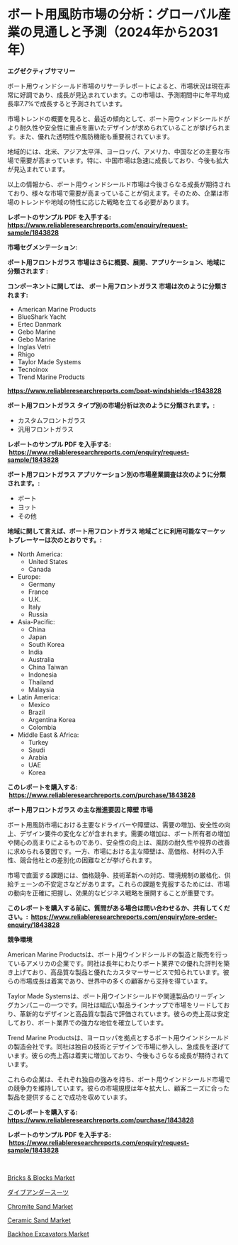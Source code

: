 <p><h1>ボート用風防市場の分析：グローバル産業の見通しと予測（2024年から2031年）</h1></p><p><strong>エグゼクティブサマリー</strong></p>
<p><p>ボート用ウィンドシールド市場のリサーチレポートによると、市場状況は現在非常に好調であり、成長が見込まれています。この市場は、予測期間中に年平均成長率7.7%で成長すると予測されています。</p><p>市場トレンドの概要を見ると、最近の傾向として、ボート用ウィンドシールドがより耐久性や安全性に重点を置いたデザインが求められていることが挙げられます。また、優れた透明性や風防機能も重要視されています。</p><p>地域的には、北米、アジア太平洋、ヨーロッパ、アメリカ、中国などの主要な市場で需要が高まっています。特に、中国市場は急速に成長しており、今後も拡大が見込まれています。</p><p>以上の情報から、ボート用ウィンドシールド市場は今後さらなる成長が期待されており、様々な市場で需要が高まっていることが伺えます。そのため、企業は市場のトレンドや地域の特性に応じた戦略を立てる必要があります。</p></p>
<p><strong>レポートのサンプル PDF を入手する: <a href="https://www.reliableresearchreports.com/enquiry/request-sample/1843828">https://www.reliableresearchreports.com/enquiry/request-sample/1843828</a></strong></p>
<p><strong>市場セグメンテーション:</strong></p>
<p><strong> ボート用フロントガラス 市場はさらに概要、展開、アプリケーション、地域に分類されます :</strong></p>
<p><strong>コンポーネントに関しては、 ボート用フロントガラス 市場は次のように分類されます: &nbsp;</strong></p>
<p><ul><li>American Marine Products</li><li>BlueShark Yacht</li><li>Ertec Danmark</li><li>Gebo Marine</li><li>Gebo Marine</li><li>Inglas Vetri</li><li>Rhigo</li><li>Taylor Made Systems</li><li>Tecnoinox</li><li>Trend Marine Products</li></ul></p>
<p><strong><a href="https://www.reliableresearchreports.com/boat-windshields-r1843828">https://www.reliableresearchreports.com/boat-windshields-r1843828</a></strong></p>
<p><strong> ボート用フロントガラス タイプ別の市場分析は次のように分類されます。:</strong></p>
<p><ul><li>カスタムフロントガラス</li><li>汎用フロントガラス</li></ul></p>
<p><strong>レポートのサンプル PDF を入手する: &nbsp;<a href="https://www.reliableresearchreports.com/enquiry/request-sample/1843828">https://www.reliableresearchreports.com/enquiry/request-sample/1843828</a></strong></p>
<p><strong> ボート用フロントガラス アプリケーション別の市場産業調査は次のように分類されます。:</strong></p>
<p><ul><li>ボート</li><li>ヨット</li><li>その他</li></ul></p>
<p><strong>地域に関して言えば、ボート用フロントガラス 地域ごとに利用可能なマーケットプレーヤーは次のとおりです。:</strong></p>
<p><ul>
    <li>
        North America:
        <ul>
            <li>United States</li>
            <li>Canada</li>
        </ul>
    </li>
    <li>
        Europe:
        <ul>
            <li>Germany</li>
            <li>France</li>
            <li>U.K.</li>
            <li>Italy</li>
            <li>Russia</li>
        </ul>
    </li>
    <li>
        Asia-Pacific:
        <ul>
            <li>China</li>
            <li>Japan</li>
            <li>South Korea</li>
            <li>India</li>
            <li>Australia</li>
            <li>China Taiwan</li>
            <li>Indonesia</li>
            <li>Thailand</li>
            <li>Malaysia</li>
        </ul>
    </li>
    <li>
        Latin America:
        <ul>
            <li>Mexico</li>
            <li>Brazil</li>
            <li>Argentina Korea</li>
            <li>Colombia</li>
        </ul>
    </li>
    <li>
        Middle East & Africa:
        <ul>
            <li>Turkey</li>
            <li>Saudi</li>
            <li>Arabia</li>
            <li>UAE</li>
            <li>Korea</li>
        </ul>
    </li>
    </ul></p>
<p><strong>このレポートを購入する: &nbsp;<a href="https://www.reliableresearchreports.com/purchase/1843828">https://www.reliableresearchreports.com/purchase/1843828</a></strong></p>
<p><strong>ボート用フロントガラス の主な推進要因と障壁 市場</strong></p>
<p><p>ボート用風防市場における主要なドライバーや障壁は、需要の増加、安全性の向上、デザイン要件の変化などが含まれます。需要の増加は、ボート所有者の増加や関心の高まりによるものであり、安全性の向上は、風防の耐久性や視界の改善に求められる要因です。一方、市場における主な障壁は、高価格、材料の入手性、競合他社との差別化の困難などが挙げられます。</p><p>市場で直面する課題には、価格競争、技術革新への対応、環境規制の厳格化、供給チェーンの不安定さなどがあります。これらの課題を克服するためには、市場の動向を正確に把握し、効果的なビジネス戦略を展開することが重要です。</p></p>
<p><strong>このレポートを購入する前に、質問がある場合は問い合わせるか、共有してください。:&nbsp; <a href="https://www.reliableresearchreports.com/enquiry/pre-order-enquiry/1843828">https://www.reliableresearchreports.com/enquiry/pre-order-enquiry/1843828</a></strong></p>
<p><strong>競争環境</strong></p>
<p><p>American Marine Productsは、ボート用ウインドシールドの製造と販売を行っているアメリカの企業です。同社は長年にわたりボート業界での優れた評判を築き上げており、高品質な製品と優れたカスタマーサービスで知られています。彼らの市場成長は着実であり、世界中の多くの顧客から支持を得ています。</p><p>Taylor Made Systemsは、ボート用ウインドシールドや関連製品のリーディングカンパニーの一つです。同社は幅広い製品ラインナップで市場をリードしており、革新的なデザインと高品質な製品で評価されています。彼らの売上高は安定しており、ボート業界での強力な地位を確立しています。</p><p>Trend Marine Productsは、ヨーロッパを拠点とするボート用ウインドシールドの製造会社です。同社は独自の技術とデザインで市場に参入し、急成長を遂げています。彼らの売上高は着実に増加しており、今後もさらなる成長が期待されています。</p><p>これらの企業は、それぞれ独自の強みを持ち、ボート用ウインドシールド市場での競争力を維持しています。彼らの市場規模は年々拡大し、顧客ニーズに合った製品を提供することで成功を収めています。</p></p>
<p><strong>このレポートを購入する: &nbsp; <a href="https://www.reliableresearchreports.com/purchase/1843828">https://www.reliableresearchreports.com/purchase/1843828</a></strong></p>
<p><strong>レポートのサンプル PDF を入手する: &nbsp;<a href="https://www.reliableresearchreports.com/enquiry/request-sample/1843828">https://www.reliableresearchreports.com/enquiry/request-sample/1843828</a></strong><strong></strong></p>
<p>&nbsp;</p>
<p><p><a href="https://iodized-pantydraco-05c.notion.site/Bricks-Blocks-Market-Size-Furnishes-Valuable-Information-Encompassing-Market-Share-Market-Trends--159cc5024b7f4a13b313f40c0523d3ed">Bricks & Blocks Market</a></p><p><a href="https://github.com/MosesSpinka1914/Market-Research-Report-List-1/blob/main/790363322558.md">ダイブアンダースーツ</a></p><p><a href="https://issuu.com/reportprime-2/docs/chromite-sand-market-size-2030.pptx">Chromite Sand Market</a></p><p><a href="https://issuu.com/reportprime-2/docs/ceramic-sand-market-size-2030.pptx">Ceramic Sand Market</a></p><p><a href="https://github.com/globismark/Market-Research-Report-List-2/blob/main/backhoe-excavators-market.md">Backhoe Excavators Market</a></p></p>